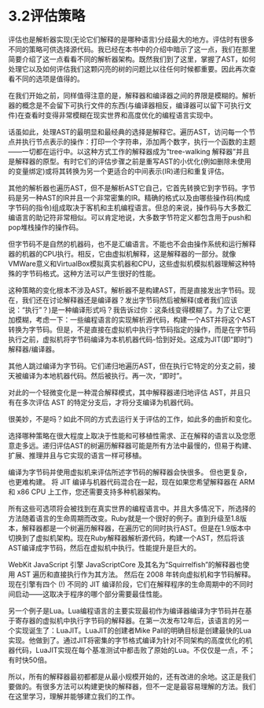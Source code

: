 # 3.2评估策略
评估也是解析器实现(无论它们解释的是哪种语言)分歧最大的地方。评估时有很多不同的策略可供选择源代码。我已经在本书中的介绍中暗示了这一点，我们在那里简要介绍了这一点看看不同的解析器架构。既然我们到了这里，掌握了AST，如何处理它以及如何评估我们这颗闪亮的树的问题比以往任何时候都重要。因此再次查看不同的选项是值得的。

在我们开始之前，同样值得注意的是，解释器和编译器之间的界限是模糊的。解析器的概念是不会留下可执行文件的东西(与编译器相反，编译器可以留下可执行文件)在查看时变得非常模糊在现实世界和高度优化的编程语言实现中。

话虽如此，处理AST的最明显和最经典的选择是解释它。遍历AST，访问每一个节点并执行节点表示的操作：打印一个字符串，添加两个数字，执行一个函数的主题——一切都在运行中。以这种方式工作的解释器成为“tree-walking 解释器”并且是解释器的原型。有时它们的评估步骤之前是重写AST的小优化(例如删除未使用的变量绑定)或将其转换为另一个更适合的中间表示(IR)递归和重复评估。

其他的解析器也遍历AST，但不是解析AST它自己，它首先转换它到字节码。字节码是另一种AST的IR并且一个非常密集的IR。精确的格式以及由哪些操作码(构成字节码的指令)组成取决于客机和主机编程语言。但总的来说，操作码与大多数汇编语言的助记符非常相似。可以肯定地说，大多数字节符定义都包含用于push和pop堆栈操作的操作码。

但字节码不是自然的机器码，也不是汇编语言。不能也不会由操作系统和运行解释器的机器的CPU执行。相反，它由虚拟机解释，这是解释器的一部分。就像VMWare意义和VirtualBox模拟真实机器和CPU，这些虚拟机模拟机器理解这种特殊的字节码格式。这种方法可以产生很好的性能。

这种策略的变化根本不涉及AST。解析器不是构建AST，而是直接发出字节码。现在，我们还在讨论解释器还是编译器？发出字节码然后被解释(或者我们应该说：“执行”？)是一种编译形式吗？我告诉过你：这条线变得模糊了。为了让它更加模糊，考虑一下：一些编程语言的实现解析源代码，构建一个AST并将这个AST转换为字节码。但是，不是直接在虚拟机中执行字节码指定的操作，而是在字节码执行之前，虚拟机将字节码编译为本机机器代码-恰到好处。这成为JIT(即“即时”)解释器/编译器。

其他人跳过编译为字节码。它们递归地遍历AST，但在执行它特定的分支之前，接天被编译为本地机器代码。然后被执行。再一次，“即时”。

对此的一个轻微变化是一种混合解释模式，其中解释器递归地评估 AST，并且只有在多次评估 AST 的特定分支后，才将分支编译为机器代码。

很美妙，不是吗？如此不同的方式去运行关于评估的工作，如此多的曲折和变化。

选择哪种策略在很大程度上取决于性能和可移植性需求、正在解释的语言以及您愿意走多远。递归评估AST的树遍历解释器可能是所有方法中最慢的，但易于构建、扩展、推理并且与它实现的语言一样可移植。

编译为字节码并使用虚拟机来评估所述字节码的解释器会快很多。 但也更复杂，也更难构建。 将 JIT 编译与机器代码混合在一起，现在如果您希望解释器在 ARM 和 x86 CPU 上工作，您还需要支持多种机器架构。

所有这些可选项将会被找到在真实世界的编程语言中。并且大多情况下，所选择的方法随着语言的生命周期而改变。Ruby就是一个很好的例子。直到升级至1.8版本，解释器都是一个树遍历解释器，在遍历它的同时执行AST。但是在1.9版本中切换到了虚拟机架构。现在Ruby解释器解析源代码，构建一个AST，然后将该AST编译成字节码，然后在虚拟机中执行。性能提升是巨大的。

WebKit JavaScript 引擎 JavaScriptCore 及其名为“Squirrelfish”的解释器也使用 AST 遍历和直接执行作为其方法。 然后在 2008 年转向虚拟机和字节码解释。 现在引擎有四个 (!) 不同的 JIT 编译阶段，它们在解释程序的生命周期中的不同时间启动——这取决于程序的哪个部分需要最佳性能。

另一个例子是Lua。Lua编程语言的主要实现最初作为编译器编译为字节码并在基于寄存器的虚拟机中执行字节码的解释器。在第一次发布12年后，该语言的另一个实现诞生了：LuaJIT。LuaJIT的创建者Mike Pall的明确目标是创建最快的Lua实现。他做到了。通过JIT将密集的字节格式编译为针对不同架构的高度优化的机器代码，LuaJIT实现在每个基准测试中都击败了原始的Lua。不仅仅是一点，不；有时快50倍。

所以，所有的解释器最初都都是从最小规模开始的，还有改进的余地。这正是我们要做的。有很多方法可以构建更快的解释器，但不一定是最容易理解的方法。我们在这里学习，理解并能够建立我们的工作。

